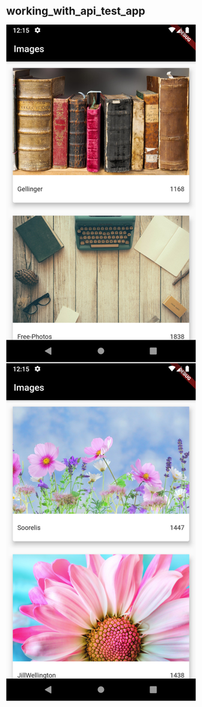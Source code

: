 # working_with_api_test_app


<img src="Screenshot_1566807317.png"/>
<img src="Screenshot_1566807323.png"/>
